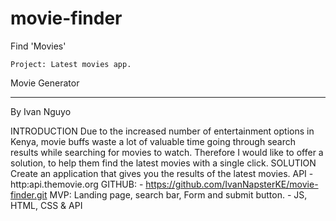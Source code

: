 # movie-finder
Find 'Movies'



	Project: Latest movies app.
Movie Generator
_______________
By Ivan Nguyo

INTRODUCTION
Due to the increased number of entertainment options in Kenya, movie buffs waste a lot of valuable time going through search results while searching for movies to watch. Therefore I would like to offer a solution, to help them find the latest movies with a single click.
SOLUTION
Create an application that gives you the results of the latest movies.
API - http:api.themovie.org
GITHUB: - https://github.com/IvanNapsterKE/movie-finder.git
MVP:  Landing page, search bar, Form and submit button. - JS, HTML, CSS & API
